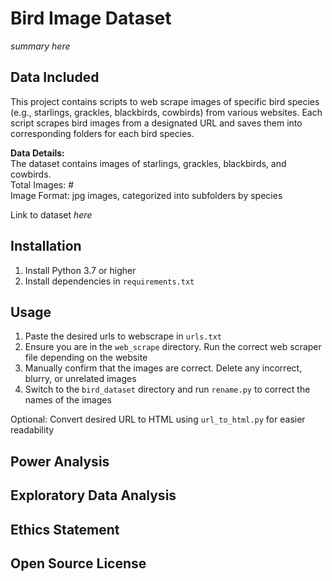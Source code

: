 # Bird Image Dataset
*summary here*  
  
## Data Included
This project contains scripts to web scrape images of specific bird species (e.g., starlings, grackles, blackbirds, cowbirds) from various websites. Each script scrapes bird images from a designated URL and saves them into corresponding folders for each bird species.

**Data Details:**  
The dataset contains images of starlings, grackles, blackbirds, and cowbirds.  
Total Images: #  
Image Format: jpg images, categorized into subfolders by species  

Link to dataset *here*
  
## Installation
1. Install Python 3.7 or higher
2. Install dependencies in ```requirements.txt```
  
## Usage
1. Paste the desired urls to webscrape in ```urls.txt```
2. Ensure you are in the ```web_scrape``` directory. Run the correct web scraper file depending on the website  
3. Manually confirm that the images are correct. Delete any incorrect, blurry, or unrelated images
4. Switch to the ```bird_dataset``` directory and run ```rename.py``` to correct the names of the images

Optional: Convert desired URL to HTML using ```url_to_html.py``` for easier readability

## Power Analysis

  
## Exploratory Data Analysis

  
## Ethics Statement

  
## Open Source License

  
